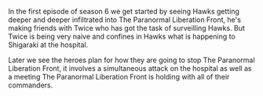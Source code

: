 In the first episode of season 6 we get started by seeing Hawks getting deeper and deeper infiltrated into The Paranormal Liberation Front, he's making friends with Twice who has got the task of surveilling Hawks. But Twice is being very naive and confines in Hawks what is happening to Shigaraki at the hospital. 

Later we see the heroes plan for how they are going to stop The Paranormal Liberation Front, it involves a simultaneous attack on the hospital as well as a meeting The Paranormal Liberation Front is holding with all of their commanders. 